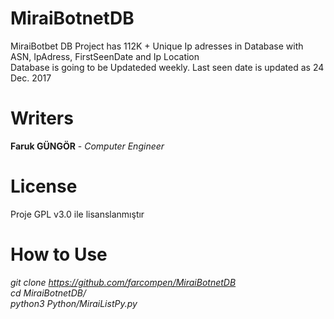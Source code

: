 # MiraiBotnetDB

MiraiBotbet DB Project has 112K + Unique Ip adresses in Database with ASN, IpAdress, FirstSeenDate and Ip Location  </br>
Database is going to be Updateded weekly. Last seen date is updated as 24 Dec. 2017 </br>

# Writers

<b>Faruk GÜNGÖR</b> - <i>Computer Engineer</i> 

# License

Proje GPL v3.0 ile lisanslanmıştır

# How to Use 
<i>git clone https://github.com/farcompen/MiraiBotnetDB </br>
 cd MiraiBotnetDB/ </br>
 python3 Python/MiraiListPy.py </i>

